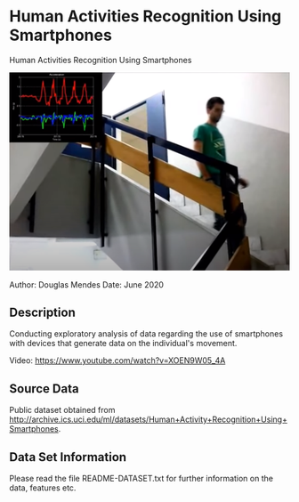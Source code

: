 # Human Activities Recognition Using Smartphones
Human Activities Recognition Using Smartphones

![alt text](https://github.com/DOUGLASMENDES/HumanActivitiesRecognitionUsingSmartphones/blob/master/collecting_data.png?raw=true)

Author: Douglas Mendes
Date: June 2020


## Description
Conducting exploratory analysis of data regarding the use of smartphones with devices that generate data on the individual's movement.

Video: https://www.youtube.com/watch?v=XOEN9W05_4A

## Source Data
Public dataset obtained from http://archive.ics.uci.edu/ml/datasets/Human+Activity+Recognition+Using+Smartphones.


## Data Set Information
Please read the file README-DATASET.txt for further information on the data, features etc.





